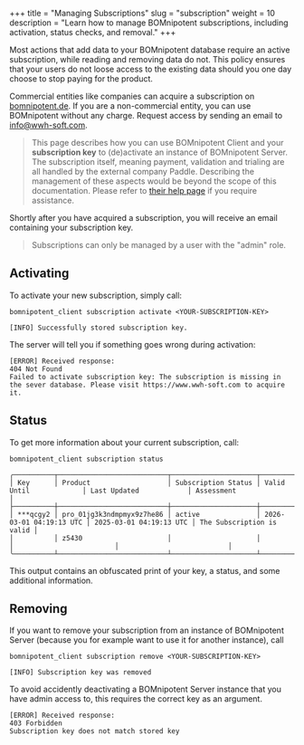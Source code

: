 +++
title = "Managing Subscriptions"
slug = "subscription"
weight = 10
description = "Learn how to manage BOMnipotent subscriptions, including activation, status checks, and removal."
+++

Most actions that add data to your BOMnipotent database require an active subscription, while reading and removing data do not. This policy ensures that your users do not loose access to the existing data should you one day choose to stop paying for the product.

Commercial entities like companies can acquire a subscription on [bomnipotent.de](https://www.bomnipotent.de/pricing). If you are a non-commercial entity, you can use BOMnipotent without any charge. Request access by sending an email to [info@wwh-soft.com](mailto:info@wwh-soft.com).

> This page describes how you can use BOMnipotent Client and your **subscription key** to (de)activate an instance of BOMnipotent Server. The subscription itself, meaning payment, validation and trialing are all handled by the external company Paddle. Describing the management of these aspects would be beyond the scope of this documentation. Please refer to [their help page](https://www.paddle.com/help) if you require assistance.

Shortly after you have acquired a subscription, you will receive an email containing your subscription key.

> Subscriptions can only be managed by a user with the "admin" role.

## Activating

To activate your new subscription, simply call:
```
bomnipotent_client subscription activate <YOUR-SUBSCRIPTION-KEY>
```
``` {wrap="false" title="output"}
[INFO] Successfully stored subscription key.
```

The server will tell you if something goes wrong during activation:
``` {wrap="false" title="output"}
[ERROR] Received response:
404 Not Found
Failed to activate subscription key: The subscription is missing in the sever database. Please visit https://www.wwh-soft.com to acquire it.
```

## Status

To get more information about your current subscription, call:

```
bomnipotent_client subscription status
```
``` {wrap="false" title="output"}
╭──────────┬───────────────────────────┬─────────────────────┬─────────────────────────┬─────────────────────────┬───────────────────────────╮
│ Key      │ Product                   │ Subscription Status │ Valid Until             │ Last Updated            │ Assessment                │
├──────────┼───────────────────────────┼─────────────────────┼─────────────────────────┼─────────────────────────┼───────────────────────────┤
│ ***qcgy2 │ pro_01jg3k3ndmpmyx9z7he86 │ active              │ 2026-03-01 04:19:13 UTC │ 2025-03-01 04:19:13 UTC │ The Subscription is valid │
│          │ z5430                     │                     │                         │                         │                           │
╰──────────┴───────────────────────────┴─────────────────────┴─────────────────────────┴─────────────────────────┴───────────────────────────╯
```

This output contains an obfuscated print of your key, a status, and some additional information.

## Removing

If you want to remove your subscription from an instance of BOMnipotent Server (because you for example want to use it for another instance), call
```
bomnipotent_client subscription remove <YOUR-SUBSCRIPTION-KEY>
```
``` {wrap="false" title="output"}
[INFO] Subscription key was removed
```

To avoid accidently deactivating a BOMnipotent Server instance that you have admin access to, this requires the correct key as an argument.

``` {wrap="false" title="output"}
[ERROR] Received response:
403 Forbidden
Subscription key does not match stored key
```
